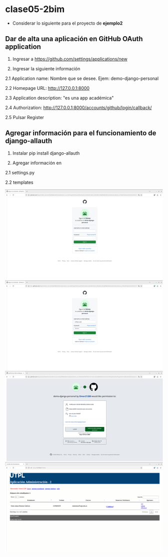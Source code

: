 # clase05-2bim

* Considerar lo siguiente para el proyecto de **ejemplo2**

## Dar de alta una aplicación en GitHub OAuth application

1. Ingresar a https://github.com/settings/applications/new

2. Ingresar la siguiente información

2.1 Application name: Nombre que se desee. Ejem: demo-django-personal

2.2 Homepage URL: http://127.0.0.1:8000

2.3 Application description: "es una app académica"

2.4 Authorization: http://127.0.0.1:8000/accounts/github/login/callback/

2.5 Pulsar Register

## Agregar información para el funcionamiento de django-allauth

1. Instalar pip install django-allauth

2. Agregar información en

2.1 settings.py

2.2 templates

![alt text](<Captura desde 2025-07-08 16-54-23.png>) ![alt text](<Captura desde 2025-07-08 16-54-50.png>) ![alt text](<Captura desde 2025-07-08 16-55-00.png>) ![alt text](<Captura desde 2025-07-08 16-56-41.png>)